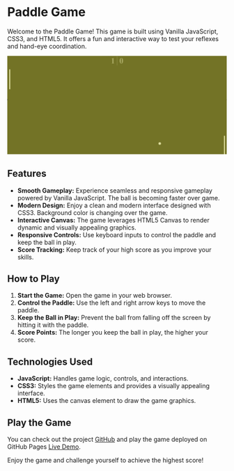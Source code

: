 # Paddle Game

Welcome to the Paddle Game! This game is built using Vanilla JavaScript, CSS3, and HTML5. It offers a fun and interactive way to test your reflexes and hand-eye coordination. 

![Paddle Game Screenshot](https://github.com/rote1400/PaddleGameJS/blob/main/images/GamePlay.png)


## Features

- **Smooth Gameplay:** Experience seamless and responsive gameplay powered by Vanilla JavaScript. The ball is becoming faster over game.
- **Modern Design:** Enjoy a clean and modern interface designed with CSS3. Background color is changing over the game.
- **Interactive Canvas:** The game leverages HTML5 Canvas to render dynamic and visually appealing graphics.
- **Responsive Controls:** Use keyboard inputs to control the paddle and keep the ball in play.
- **Score Tracking:** Keep track of your high score as you improve your skills.

## How to Play

1. **Start the Game:** Open the game in your web browser.
2. **Control the Paddle:** Use the left and right arrow keys to move the paddle.
3. **Keep the Ball in Play:** Prevent the ball from falling off the screen by hitting it with the paddle.
4. **Score Points:** The longer you keep the ball in play, the higher your score.

## Technologies Used

- **JavaScript:** Handles game logic, controls, and interactions.
- **CSS3:** Styles the game elements and provides a visually appealing interface.
- **HTML5:** Uses the canvas element to draw the game graphics.

## Play the Game

You can check out the project [GitHub](github.com/rote1400/PaddleGameJS/) and play the game deployed on GitHub Pages [Live Demo](https://rote1400.github.io/PaddleGameJS/).

Enjoy the game and challenge yourself to achieve the highest score!
